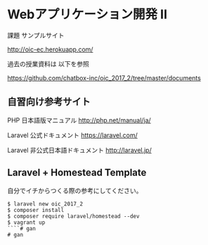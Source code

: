 # Webアプリケーション開発 II

課題 サンプルサイト

http://oic-ec.herokuapp.com/

過去の授業資料は 以下を参照

https://github.com/chatbox-inc/oic_2017_2/tree/master/documents


## 自習向け参考サイト

PHP 日本語版マニュアル http://php.net/manual/ja/

Laravel 公式ドキュメント https://laravel.com/

Laravel 非公式日本語ドキュメント http://laravel.jp/

## Laravel + Homestead Template

自分でイチからつくる際の参考にしてください。

````
$ laravel new oic_2017_2
$ composer install 
$ composer require laravel/homestead --dev
$ vagrant up
````# gan
# gan
